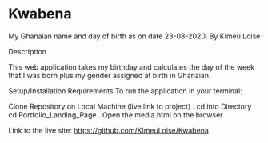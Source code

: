 # Kwabena

My Ghanaian name and day of birth as on date 23-08-2020,
By Kimeu Loise

Description

This web application takes my birthday and calculates the day of the week that I was born plus my gender assigned at birth in Ghanaian.

Setup/Installation Requirements
To run the application in your terminal:

Clone Repository on Local Machine (live link to project) . cd into Directory cd Portfolio_Landing_Page . Open the media.html on the browser

Link to the live site: https://github.com/KimeuLoise/Kwabena
